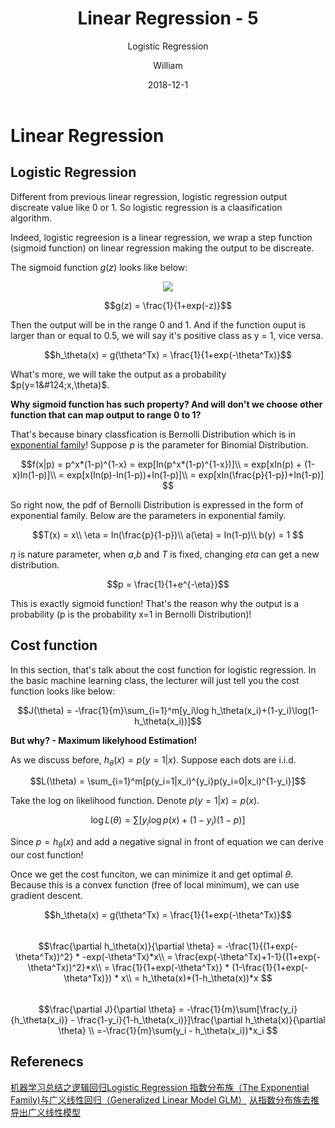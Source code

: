 ﻿---
layout:     post
title:      Linear Regression - 5
subtitle:   Logistic Regression
date:       2018-12-1
author:     William
header-img: img/post-bg-regression.jpg
catalog: true
tags:
    - Regression
    - Math
---
<script type="text/x-mathjax-config">
  MathJax.Hub.Config({
    tex2jax: { 
      inlineMath: [['$','$'], ['\\(','\\)']],
      processEscapes: true
    }
  });
  </script>
<script type="text/javascript" async
  src="https://cdnjs.cloudflare.com/ajax/libs/mathjax/2.7.5/MathJax.js?config=TeX-MML-AM_CHTML">
</script>

# Linear Regression
## Logistic Regression

Different from previous linear regression, logistic regression output discreate value like 0 or 1. So logistic regression is a claasification algorithm.

Indeed, logistic regreesion is a linear regression, we wrap a step function (sigmoid function) on linear regression making the output to be discreate.

The sigmoid function $g(z)$ looks like below:

<center><img src = "https://wei2624.github.io/images/cs229_lec1_logistic.png"/> </center>

$$g(z) = \frac{1}{1+exp(-z)}$$

Then the output will be in the range 0 and 1. And if the function ouput is larger than or equal to 0.5, we will say it's positive class as y = 1, vice versa.

$$h_\theta(x) = g(\theta^Tx) = \frac{1}{1+exp(-\theta^Tx)}$$

What's more, we will take the output as a probability $p(y=1&#124;x,\theta)$. 

**Why sigmoid function has such property? And will don't we choose other function that can map output to range 0 to 1?**

That's because binary classfication is Bernolli Distribution which is in [exponential family](http://www.debugrun.com/a/sMS657x.html)! Suppose $p$ is the parameter for Binomial Distribution.

$$f(x|p) = p^x*(1-p)^{1-x} = exp[In(p^x*(1-p)^{1-x})]\\
= exp[xIn(p) + (1-x)In(1-p)]\\
= exp[x(In(p)-In(1-p))+In(1-p)]\\
= exp[xIn(\frac{p}{1-p})+In(1-p)]
$$

So right now, the pdf of Bernolli Distribution is expressed in the form of exponential family. Below are the parameters in exponential family.

$$T(x) = x\\
\eta = In(\frac{p}{1-p})\\
a(\eta) = In(1-p)\\
b(y) = 1
$$

$\eta$ is nature parameter, when $a$,$b$ and $T$ is fixed, changing $eta$ can get a new distribution.

$$p = \frac{1}{1+e^{-\eta}}$$

This is exactly sigmoid function! That's the reason why the output is a probability (p is the probability x=1 in Bernolli Distribution)! 

## Cost function 

In this section, that's talk about the cost function for logistic regression. In the basic machine learning class, the lecturer will just tell you the cost function looks like below:

$$J(\theta) = -\frac{1}{m}\sum_{i=1}^m[y_i\log h_\theta(x_i)+(1-y_i)\log(1-h_\theta(x_i))]$$

**But why? - Maximum likelyhood Estimation!**

As we discuss before, $h_\theta(x) = p(y=1|x)$. Suppose each dots are i.i.d.

$$L(\theta) = \sum_{i=1}^m[p(y_i=1|x_i)^{y_i}p(y_i=0|x_i)^{1-y_i}]$$

Take the log on likelihood function. Denote $p(y=1|x) = p(x)$.

$$\log L(\theta) = \sum [y_i\log p(x) + (1-y_i)(1-p)]$$

Since $p = h_\theta(x)$ and add a negative signal in front of equation we can derive our cost function!

Once we get the cost funciton, we can minimize it and get optimal $\theta$. Because this is a convex function (free of local minimum), we can use gradient descent.

$$h_\theta(x) = g(\theta^Tx) = \frac{1}{1+exp(-\theta^Tx)}$$
<br/>
$$\frac{\partial h_\theta(x)}{\partial \theta} = -\frac{1}{(1+exp(-\theta^Tx))^2} * -exp(-\theta^Tx)*x\\
= \frac{exp(-\theta^Tx)+1-1}{(1+exp(-\theta^Tx))^2}*x\\
= \frac{1}{1+exp(-\theta^Tx)} * (1-\frac{1}{1+exp(-\theta^Tx)}) * x\\
= h_\theta(x)*(1-h_\theta(x))*x
$$
<br/>
$$\frac{\partial J}{\partial \theta} = -\frac{1}{m}\sum[\frac{y_i}{h_\theta(x_i)} - \frac{1-y_i}{1-h_\theta(x_i)}]\frac{\partial h_\theta(x)}{\partial \theta} \\
=-\frac{1}{m}\sum(y_i - h_\theta(x_i))*x_i
$$


## Referenecs
[机器学习总结之逻辑回归Logistic Regression ](https://www.cnblogs.com/hustlx/p/5391772.html)
[指数分布族（The Exponential Family)与广义线性回归（Generalized Linear Model GLM）](https://blog.csdn.net/bitcarmanlee/article/details/51292380)
[从指数分布族去推导出广义线性模型](http://www.debugrun.com/a/sMS657x.html)




